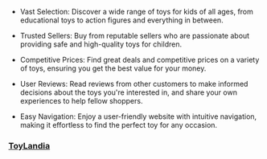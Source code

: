 * Vast Selection: Discover a wide range of toys for kids of all ages, from educational toys to action figures and everything in between.

* Trusted Sellers: Buy from reputable sellers who are passionate about providing safe and high-quality toys for children.

* Competitive Prices: Find great deals and competitive prices on a variety of toys, ensuring you get the best value for your money.

* User Reviews: Read reviews from other customers to make informed decisions about the toys you're interested in, and share your own experiences to help fellow shoppers.

* Easy Navigation: Enjoy a user-friendly website with intuitive   navigation, making it effortless to find the perfect toy for any occasion.


### [ToyLandia](https://toylandia-59a58.web.app/)
